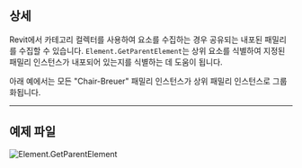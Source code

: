 ## 상세
Revit에서 카테고리 컬렉터를 사용하여 요소를 수집하는 경우 공유되는 내포된 패밀리를 수집할 수 있습니다. `Element.GetParentElement`는 상위 요소를 식별하여 지정된 패밀리 인스턴스가 내포되어 있는지를 식별하는 데 도움이 됩니다.

아래 예에서는 모든 "Chair-Breuer" 패밀리 인스턴스가 상위 패밀리 인스턴스로 그룹화됩니다.
___
## 예제 파일

![Element.GetParentElement](./Revit.Elements.Element.GetParentElement_img.jpg)
